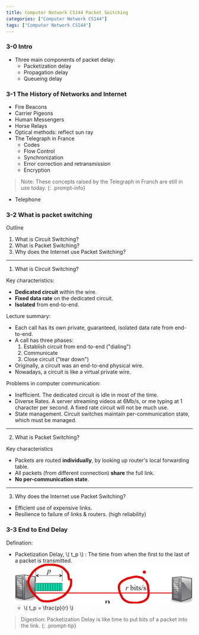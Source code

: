 ```yaml
---
title: Computer Network CS144 Packet Switching
categories: ["Computer Network CS144"]
tags: ["Computer Network CS144"]
---
```


### 3-0 Intro

- Three main components of packet delay:
    - Packetization delay
    - Propagation delay
    - Queueing delay

### 3-1 The History of Networks and Internet

- Fire Beacons
- Carrier Pigeons
- Human Messengers
- Horse Relays
- Optical methods: reflect sun ray
- The Telegraph in France
    - Codes
    - Flow Control
    - Synchronization
    - Error correction and retransmission
    - Encryption
> Note: These concepts raised by the Telegraph in Franch are still in use today.
{: .prompt-info}
- Telephone

### 3-2 What is packet switching

Outline
1. What is Circuit Switching?
2. What is Packet Switching?
3. Why does the Internet use Packet Switching?

---

1. What is Circuit Switching?

Key characteristics:
- **Dedicated circuit** within the wire.
- **Fixed data rate** on the dedicated circuit.
- **Isolated** from end-to-end.

Lecture summary:
- Each call has its own private, guaranteed, isolated data rate from end-to-end.
- A call has three phases:
    1. Establish circuit from end-to-end ("dialing")
    2. Communicate
    3. Close circuit ("tear down")
- Originally, a circuit was an end-to-end physical wire.
- Nowadays, a circuit is like a virtual private wire.

Problems in computer communication:
- Inefficient. The dedicated circuit is idle in most of the time.
- Diverse Rates. A server streaming videos at 6Mb/s, or me typing at 1 character per second. A fixed rate circuit will not be much use.
- State management. Circuit switches maintain per-communication state, which must be managed.

---

2. What is Packet Switching?

Key characteristics
- Packets are routed **individually**, by looking up router's local forwarding table.
- All packets (from different connection) **share** the full link.
- **No per-communication state**.

---

3. Why does the Internet use Packet Switching?

- Efficient use of expensive links.
- Resilience to failure of links & routers. (high reliability)

### 3-3 End to End Delay

Defination:
- Packetization Delay, \\( t_p \\) : The time from when the first to the last of a packet is transmitted.
![packetization-delay.png](\assets\img\post\CS144\packet-switch-note\packetization-delay.png)
    - \\( t_p = \frac{p}{r} \\) 

> Digestion: Packetization Delay is like time to put bits of a packet into the link. 
{: .prompt-tip}
